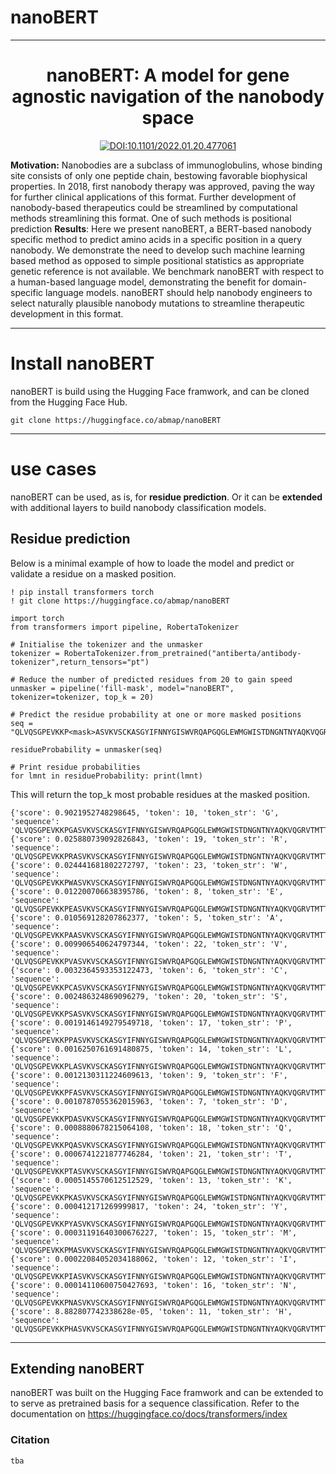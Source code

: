 # nanoBERT
---

<div align="center">    
 
# nanoBERT: A model for gene agnostic navigation of the nanobody space 

[![DOI:10.1101/2022.01.20.477061](http://img.shields.io/badge/DOI-10.1101/2022.01.20.477061-B31B1B.svg)](https://doi.org/10.1101/2022.01.20.477061)

</div>

**Motivation:** Nanobodies are a subclass of immunoglobulins, whose binding site consists of only one peptide chain, bestowing favorable biophysical properties. In 2018, first nanobody therapy was approved, paving the way for further clinical applications of this format. Further development of nanobody-based therapeutics could be streamlined by computational methods streamlining this format. One of such methods is positional prediction 
**Results**: Here we present nanoBERT, a BERT-based nanobody specific method to predict amino acids in a specific position in a query nanobody. We demonstrate the need to develop such machine learning based method as opposed to simple positional statistics as appropriate genetic reference is not available. We benchmark nanoBERT with respect to a human-based language model, demonstrating the benefit for domain-specific language models. nanoBERT should help nanobody engineers to select naturally plausible nanobody mutations to streamline therapeutic development in this format. 


-----------

# Install nanoBERT

nanoBERT is build using the Hugging Face framwork, and can be cloned from the Hugging Face Hub.

```
git clone https://huggingface.co/abmap/nanoBERT
```

----------

# use cases
nanoBERT can be used, as is, for **residue prediction**. Or it can be **extended** with additional layers to build nanobody classification models. 

## Residue prediction

Below is a minimal example of how to loade the model and predict or validate a residue on a masked position.

```{r, engine='python', count_lines}
! pip install transformers torch
! git clone https://huggingface.co/abmap/nanoBERT

import torch
from transformers import pipeline, RobertaTokenizer

# Initialise the tokenizer and the unmasker
tokenizer = RobertaTokenizer.from_pretrained("antiberta/antibody-tokenizer",return_tensors="pt")

# Reduce the number of predicted residues from 20 to gain speed
unmasker = pipeline('fill-mask', model="nanoBERT", tokenizer=tokenizer, top_k = 20)

# Predict the residue probability at one or more masked positions
seq = "QLVQSGPEVKKP<mask>ASVKVSCKASGYIFNNYGISWVRQAPGQGLEWMGWISTDNGNTNYAQKVQGRVTMTTDTSTSTAYMELRSLRYDDTAVYYCANNWGSYFEHWGQGTLVTVSS"

residueProbability = unmasker(seq)

# Print residue probabilities 
for lmnt in residueProbability: print(lmnt)
```
This will return the top_k most probable residues at the masked position.
```console
{'score': 0.9021952748298645, 'token': 10, 'token_str': 'G', 'sequence': 'QLVQSGPEVKKPGASVKVSCKASGYIFNNYGISWVRQAPGQGLEWMGWISTDNGNTNYAQKVQGRVTMTTDTSTSTAYMELRSLRYDDTAVYYCANNWGSYFEHWGQGTLVTVSS'}
{'score': 0.025880739092826843, 'token': 19, 'token_str': 'R', 'sequence': 'QLVQSGPEVKKPRASVKVSCKASGYIFNNYGISWVRQAPGQGLEWMGWISTDNGNTNYAQKVQGRVTMTTDTSTSTAYMELRSLRYDDTAVYYCANNWGSYFEHWGQGTLVTVSS'}
{'score': 0.024441681802272797, 'token': 23, 'token_str': 'W', 'sequence': 'QLVQSGPEVKKPWASVKVSCKASGYIFNNYGISWVRQAPGQGLEWMGWISTDNGNTNYAQKVQGRVTMTTDTSTSTAYMELRSLRYDDTAVYYCANNWGSYFEHWGQGTLVTVSS'}
{'score': 0.012200706638395786, 'token': 8, 'token_str': 'E', 'sequence': 'QLVQSGPEVKKPEASVKVSCKASGYIFNNYGISWVRQAPGQGLEWMGWISTDNGNTNYAQKVQGRVTMTTDTSTSTAYMELRSLRYDDTAVYYCANNWGSYFEHWGQGTLVTVSS'}
{'score': 0.010569128207862377, 'token': 5, 'token_str': 'A', 'sequence': 'QLVQSGPEVKKPAASVKVSCKASGYIFNNYGISWVRQAPGQGLEWMGWISTDNGNTNYAQKVQGRVTMTTDTSTSTAYMELRSLRYDDTAVYYCANNWGSYFEHWGQGTLVTVSS'}
{'score': 0.009906540624797344, 'token': 22, 'token_str': 'V', 'sequence': 'QLVQSGPEVKKPVASVKVSCKASGYIFNNYGISWVRQAPGQGLEWMGWISTDNGNTNYAQKVQGRVTMTTDTSTSTAYMELRSLRYDDTAVYYCANNWGSYFEHWGQGTLVTVSS'}
{'score': 0.0032364593353122473, 'token': 6, 'token_str': 'C', 'sequence': 'QLVQSGPEVKKPCASVKVSCKASGYIFNNYGISWVRQAPGQGLEWMGWISTDNGNTNYAQKVQGRVTMTTDTSTSTAYMELRSLRYDDTAVYYCANNWGSYFEHWGQGTLVTVSS'}
{'score': 0.002486324869096279, 'token': 20, 'token_str': 'S', 'sequence': 'QLVQSGPEVKKPSASVKVSCKASGYIFNNYGISWVRQAPGQGLEWMGWISTDNGNTNYAQKVQGRVTMTTDTSTSTAYMELRSLRYDDTAVYYCANNWGSYFEHWGQGTLVTVSS'}
{'score': 0.0019146149279549718, 'token': 17, 'token_str': 'P', 'sequence': 'QLVQSGPEVKKPPASVKVSCKASGYIFNNYGISWVRQAPGQGLEWMGWISTDNGNTNYAQKVQGRVTMTTDTSTSTAYMELRSLRYDDTAVYYCANNWGSYFEHWGQGTLVTVSS'}
{'score': 0.0016250761691480875, 'token': 14, 'token_str': 'L', 'sequence': 'QLVQSGPEVKKPLASVKVSCKASGYIFNNYGISWVRQAPGQGLEWMGWISTDNGNTNYAQKVQGRVTMTTDTSTSTAYMELRSLRYDDTAVYYCANNWGSYFEHWGQGTLVTVSS'}
{'score': 0.0012130311224609613, 'token': 9, 'token_str': 'F', 'sequence': 'QLVQSGPEVKKPFASVKVSCKASGYIFNNYGISWVRQAPGQGLEWMGWISTDNGNTNYAQKVQGRVTMTTDTSTSTAYMELRSLRYDDTAVYYCANNWGSYFEHWGQGTLVTVSS'}
{'score': 0.0010787055362015963, 'token': 7, 'token_str': 'D', 'sequence': 'QLVQSGPEVKKPDASVKVSCKASGYIFNNYGISWVRQAPGQGLEWMGWISTDNGNTNYAQKVQGRVTMTTDTSTSTAYMELRSLRYDDTAVYYCANNWGSYFEHWGQGTLVTVSS'}
{'score': 0.0008880678215064108, 'token': 18, 'token_str': 'Q', 'sequence': 'QLVQSGPEVKKPQASVKVSCKASGYIFNNYGISWVRQAPGQGLEWMGWISTDNGNTNYAQKVQGRVTMTTDTSTSTAYMELRSLRYDDTAVYYCANNWGSYFEHWGQGTLVTVSS'}
{'score': 0.0006741221877746284, 'token': 21, 'token_str': 'T', 'sequence': 'QLVQSGPEVKKPTASVKVSCKASGYIFNNYGISWVRQAPGQGLEWMGWISTDNGNTNYAQKVQGRVTMTTDTSTSTAYMELRSLRYDDTAVYYCANNWGSYFEHWGQGTLVTVSS'}
{'score': 0.0005145570612512529, 'token': 13, 'token_str': 'K', 'sequence': 'QLVQSGPEVKKPKASVKVSCKASGYIFNNYGISWVRQAPGQGLEWMGWISTDNGNTNYAQKVQGRVTMTTDTSTSTAYMELRSLRYDDTAVYYCANNWGSYFEHWGQGTLVTVSS'}
{'score': 0.000412171269999817, 'token': 24, 'token_str': 'Y', 'sequence': 'QLVQSGPEVKKPYASVKVSCKASGYIFNNYGISWVRQAPGQGLEWMGWISTDNGNTNYAQKVQGRVTMTTDTSTSTAYMELRSLRYDDTAVYYCANNWGSYFEHWGQGTLVTVSS'}
{'score': 0.00031191640300676227, 'token': 15, 'token_str': 'M', 'sequence': 'QLVQSGPEVKKPMASVKVSCKASGYIFNNYGISWVRQAPGQGLEWMGWISTDNGNTNYAQKVQGRVTMTTDTSTSTAYMELRSLRYDDTAVYYCANNWGSYFEHWGQGTLVTVSS'}
{'score': 0.00022084052034188062, 'token': 12, 'token_str': 'I', 'sequence': 'QLVQSGPEVKKPIASVKVSCKASGYIFNNYGISWVRQAPGQGLEWMGWISTDNGNTNYAQKVQGRVTMTTDTSTSTAYMELRSLRYDDTAVYYCANNWGSYFEHWGQGTLVTVSS'}
{'score': 0.00014110600750427693, 'token': 16, 'token_str': 'N', 'sequence': 'QLVQSGPEVKKPNASVKVSCKASGYIFNNYGISWVRQAPGQGLEWMGWISTDNGNTNYAQKVQGRVTMTTDTSTSTAYMELRSLRYDDTAVYYCANNWGSYFEHWGQGTLVTVSS'}
{'score': 8.882807742338628e-05, 'token': 11, 'token_str': 'H', 'sequence': 'QLVQSGPEVKKPHASVKVSCKASGYIFNNYGISWVRQAPGQGLEWMGWISTDNGNTNYAQKVQGRVTMTTDTSTSTAYMELRSLRYDDTAVYYCANNWGSYFEHWGQGTLVTVSS'}
```
-----

## Extending nanoBERT
nanoBERT was built on the Hugging Face framwork and can be extended to to serve as pretrained basis for a sequence classification. Refer to the documentation on https://huggingface.co/docs/transformers/index


### Citation   
```
tba
```  
